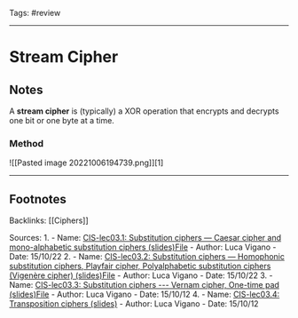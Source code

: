 Tags: #review 

---
# Stream Cipher

## Notes

A **stream cipher** is (typically) a XOR operation that encrypts and decrypts one bit or one byte at a time.

### Method
![[Pasted image 20221006194739.png]][1]

---
## Footnotes
Backlinks: [[Ciphers]]

Sources:
1. 
	- Name: [CIS-lec03.1: Substitution ciphers — Caesar cipher and mono-alphabetic substitution ciphers (slides)File](https://keats.kcl.ac.uk/mod/resource/view.php?id=6354989)
	- Author: Luca Vigano
	- Date: 15/10/22
2. 
	- Name: [CIS-lec03.2: Substitution ciphers — Homophonic substitution ciphers, Playfair cipher, Polyalphabetic substitution ciphers (Vigenère cipher) (slides)File](https://keats.kcl.ac.uk/mod/resource/view.php?id=6354991)
	- Author: Luca Vigano
	- Date: 15/10/22
3. 
	- Name: [CIS-lec03.3: Substitution ciphers --- Vernam cipher, One-time pad (slides)File](https://keats.kcl.ac.uk/mod/resource/view.php?id=6354993)
	- Author: Luca Vigano
	- Date: 15/10/12
4. 
	- Name: [CIS-lec03.4: Transposition ciphers (slides)](https://keats.kcl.ac.uk/mod/resource/view.php?id=6354995)
	- Author: Luca Vigano
	- Date: 15/10/12